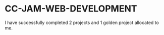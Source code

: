 # CC-JAM-WEB-DEVELOPMENT
 I have successfully completed 2 projects and 1 golden project allocated to me.
